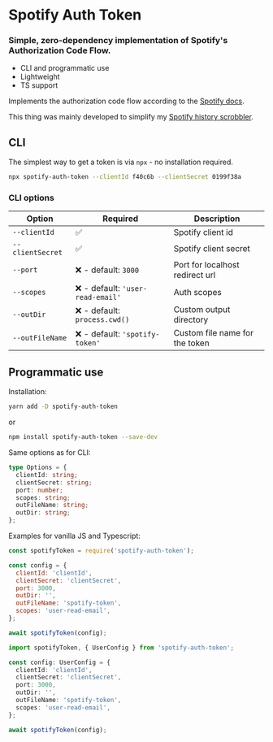 # Spotify Auth Token

### Simple, zero-dependency implementation of Spotify's Authorization Code Flow.

- CLI and programmatic use
- Lightweight
- TS support

Implements the authorization code flow according to the [Spotify docs](https://developer.spotify.com/documentation/general/guides/authorization/code-flow/).

This thing was mainly developed to simplify my [Spotify history scrobbler](https://github.com/eegli/spotify-history).

## CLI

The simplest way to get a token is via `npx` - no installation required.

```bash
npx spotify-auth-token --clientId f40c6b --clientSecret 0199f38a
```

### CLI options

| Option           | Required                          | Description                     |
| ---------------- | --------------------------------- | ------------------------------- |
| `--clientId`     | ✅                                | Spotify client id               |
| `--clientSecret` | ✅                                | Spotify client secret           |
| `--port`         | ❌ - default: `3000`              | Port for localhost redirect url |
| `--scopes`       | ❌ - default: `'user-read-email'` | Auth scopes                     |
| `--outDir`       | ❌ - default: `process.cwd()`     | Custom output directory         |
| `--outFileName`  | ❌ - default: `'spotify-token'`   | Custom file name for the token  |

## Programmatic use

Installation:

```bash
yarn add -D spotify-auth-token
```

or

```bash
npm install spotify-auth-token --save-dev
```

Same options as for CLI:

```ts
type Options = {
  clientId: string;
  clientSecret: string;
  port: number;
  scopes: string;
  outFileName: string;
  outDir: string;
};
```

Examples for vanilla JS and Typescript:

```js
const spotifyToken = require('spotify-auth-token');

const config = {
  clientId: 'clientId',
  clientSecret: 'clientSecret',
  port: 3000,
  outDir: '',
  outFileName: 'spotify-token',
  scopes: 'user-read-email',
};

await spotifyToken(config);
```

```ts
import spotifyToken, { UserConfig } from 'spotify-auth-token';

const config: UserConfig = {
  clientId: 'clientId',
  clientSecret: 'clientSecret',
  port: 3000,
  outDir: '',
  outFileName: 'spotify-token',
  scopes: 'user-read-email',
};

await spotifyToken(config);
```
